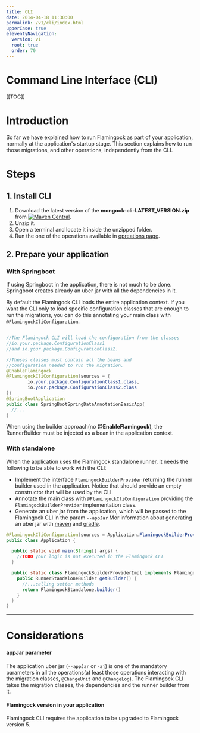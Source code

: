 ```yaml
---
title: CLI  
date: 2014-04-18 11:30:00 
permalink: /v1/cli/index.html
upperCase: true
eleventyNavigation:
  version: v1
  root: true
  order: 70
---
```

<h1 class="title">Command Line Interface (CLI)</h1>

[[TOC]]

# Introduction

So far we have explained how to run Flamingock as part of your application, normally at the application's startup stage. This section explains how to run those migrations, and other operations, independently from the CLI.

# Steps

## 1. Install CLI 
1. Download the latest version of the **mongock-cli-LATEST_VERSION.zip** from [![Maven Central](https://maven-badges.herokuapp.com/maven-central/io.mongock/mongock-cli/badge.png)](https://repo.maven.apache.org/maven2/io/mongock/mongock-cli/).
2. Unzip it.
3. Open a terminal and locate it inside the unzipped folder.
4. Run the one of the operations available in [opreations page](/v1/cli/operations).


## 2. Prepare your application

### With Springboot
If using Springboot in the application, there is not much to be done. Springboot creates already an uber jar with all the dependencies in it. 

By default the Flamingock CLI loads the entire application context. If you want the CLI only to load specific configuration classes that are enough to run the migrations, you can do this annotating your main class with `@FlamingockCliConfiguration`.

```java
 
//The Flamingock CLI will load the configuration from the classes 
//io.your.package.ConfigurationClass1 
//and io.your.package.ConfigurationClass2.

//Theses classes must contain all the beans and 
//configuration needed to run the migration.
@EnableFlamingock
@FlamingockCliConfiguration(sources = {
        io.your.package.ConfigurationClass1.class,
        io.your.package.ConfigurationClass2.class
})
@SpringBootApplication
public class SpringBootSpringDataAnnotationBasicApp{
  //...
}
```
<div class="success">When using the builder approach(no <b>@EnableFlamingock</b>), the RunnerBuilder must be injected as a bean in the application context.</div>

### With standalone

When the application uses the Flamingock standalone runner, it needs the following to be able to work with the CLI:
- Implement the interface `FlamingockBuilderProvider` returning the runner builder used in the application. Notice that should provide an empty constructor that will be used by the CLI.
- Annotate the main class with `@FlamingockCliConfiguration` providing the `FlamingockBuilderProvider` implementation class.
- Generate an uber jar from the application, which will be passed to the Flamingock CLI in the param `--appJar` Mor information about generating an uber jar with [maven](https://maven.apache.org/plugins/maven-shade-plugin/) and [gradle](https://plugins.gradle.org/plugin/com.github.johnrengelman.shadow).

```java
@FlamingockCliConfiguration(sources = Application.FlamingockBuilderProviderImpl.class)
public class Application {

  public static void main(String[] args) {
    //TODO your logic is not executed in the Flamingock CLI
  }

  public static class FlamingockBuilderProviderImpl implements FlamingockBuilderProvider {
    public RunnerStandaloneBuilder getBuilder() {
      //...calling setter methods
      return FlamingockStandalone.builder()
    }
  }
}
```

-----------------------------
# Considerations
#### appJar parameter 
The application uber jar (`--appJar` or `-aj`) is one of the mandatory parameters in all the operations(at least those operations interacting with the migration classes, `@ChangeUnit` and `@ChangeLog`). The Flamingock CLI takes the migration classes, the dependencies and the runner builder from it.

#### Flamingock version in your application 
Flamingock CLI requires the application to be upgraded to Flamingock version 5.

<!-- #### Professional operations

There are some  operations labeled with <span class="professional">PRO</span>. This means it's a professional operation that requires the jar application to use the professional Flamingock. Visit [this section](/v1/professional) to use Flamingock professional in your application. -->
